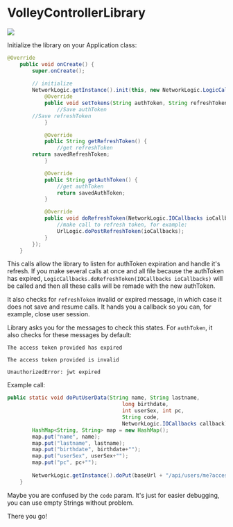 # VolleyControllerLibrary

[![](https://jitpack.io/v/inlacou/VolleyControllerLibrary.svg)](https://jitpack.io/#inlacou/VolleyControllerLibrary)

Initialize the library on your Application class:

```java
@Override
	public void onCreate() {
		super.onCreate();
		
		// initialize
		NetworkLogic.getInstance().init(this, new NetworkLogic.LogicCallbacks() {
			@Override
			public void setTokens(String authToken, String refreshToken) {
				//Save authToken
        //Save refreshToken
			}

			@Override
			public String getRefreshToken() {
				//get refreshToken
        return savedRefreshToken;
			}

			@Override
			public String getAuthToken() {
				//get authToken
				return savedAuthToken;
			}

			@Override
			public void doRefreshToken(NetworkLogic.IOCallbacks ioCallbacks) {
				//make call to refresh token, for example:
				UrlLogic.doPostRefreshToken(ioCallbacks);
			}
		});
	}
```

This calls allow the library to listen for authToken expiration and handle it's refresh. If you make several calls at once and all file because the authToken has expired, `LogicCallbacks.doRefreshToken(IOCallbacks ioCallbacks)` will be called and then all these calls will be remade with the new authToken.

It also checks for `refreshToken` invalid or expired message, in which case it does not save and resume calls. It hands you a callback so you can, for example, close user session.

Library asks you for the messages to check this states. For `authToken`, it also checks for these messages by default:

`The access token provided has expired`

`The access token provided is invalid`

`UnauthorizedError: jwt expired`


Example call:

```java
public static void doPutUserData(String name, String lastname,
                                     long birthdate,
                                     int userSex, int pc,
                                     String code,
                                     NetworkLogic.IOCallbacks callback){
        HashMap<String, String> map = new HashMap();
        map.put("name", name);
        map.put("lastname", lastname);
        map.put("birthdate", birthdate+"");
        map.put("userSex", userSex+"");
        map.put("pc", pc+"");
	
        NetworkLogic.getInstance().doPut(baseUrl + "/api/users/me?access_token=" + SharedPreferencesManager.getAuthToken(), map, code, callback);
    }
```

Maybe you are confused by the `code` param. It's just for easier debugging, you can use empty Strings without problem.

There you go!
